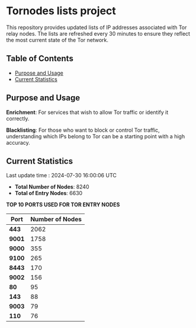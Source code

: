 # Tornodes lists project

This repository provides updated lists of IP addresses associated with Tor relay nodes. The lists are refreshed every 30 minutes to ensure they reflect the most current state of the Tor network.

## Table of Contents

- [Purpose and Usage](#purpose-and-usage)
- [Current Statistics](#current-statistics)


## Purpose and Usage

**Enrichment**: For services that wish to allow Tor traffic or identify it correctly.

**Blacklisting**: For those who want to block or control Tor traffic, understanding which IPs belong to Tor can be a starting point with a high accuracy.

## Current Statistics

Last update time : 2024-07-30 16:00:06 UTC

- **Total Number of Nodes**: 8240
- **Total of Entry Nodes**: 6630

**TOP 10 PORTS USED FOR TOR ENTRY NODES**

| **Port** | **Number of Nodes** |
|------|-----------------|
| **443**   | 2062  |
| **9001**   | 1758  |
| **9000**   | 355  |
| **9100**   | 265  |
| **8443**   | 170  |
| **9002**   | 156  |
| **80**   | 95  |
| **143**   | 88  |
| **9003**   | 79  |
| **110**   | 76  |


